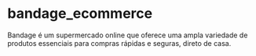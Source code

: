 # bandage_ecommerce
 Bandage é um supermercado online que oferece uma ampla variedade de produtos essenciais para compras rápidas e seguras, direto de casa.
